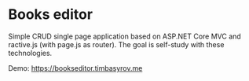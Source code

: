 # Books editor

Simple CRUD single page application based on ASP.NET Core MVC and ractive.js (with page.js as router).
The goal is self-study with these technologies.

Demo: https://bookseditor.timbasyrov.me
